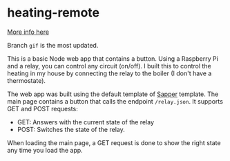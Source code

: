 # heating-remote

[More info here](https://pedroir.nz/blog/heating_remote/)

Branch `gif` is the most updated.

This is a basic Node web app that contains a button. Using a Raspberry Pi and a relay, you can control any circuit (on/off). I built this to control the heating in my house by connecting the relay to the boiler (I don't have a thermostate).

The web app was built using the default template of [Sapper](https://sapper.svelte.dev/docs/) template. The main page contains a button that calls the endpoint `/relay.json`. It supports GET and POST requests:

- GET: Answers with the current state of the relay
- POST: Switches the state of the relay.

When loading the main page, a GET request is done to show the right state any time you load the app.
